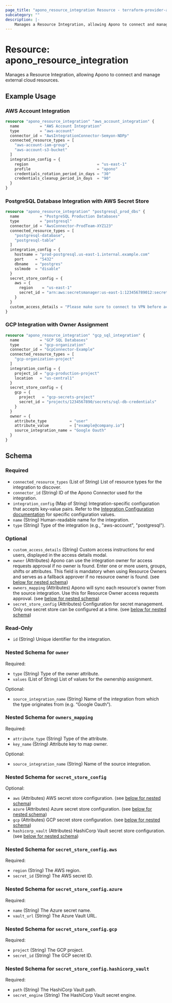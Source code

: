 ```yaml
---
page_title: "apono_resource_integration Resource - terraform-provider-apono"
subcategory: ""
description: |-
    Manages a Resource Integration, allowing Apono to connect and manage external cloud resources.
---
```


# Resource: apono_resource_integration

Manages a Resource Integration, allowing Apono to connect and manage external cloud resources.

## Example Usage

### AWS Account Integration

```terraform
resource "apono_resource_integration" "aws_account_integration" {
  name         = "AWS Account Integration"
  type         = "aws-account"
  connector_id = "AwsIntegrationConnector-Semyon-NDPp"
  connected_resource_types = [
    "aws-account-iam-group",
    "aws-account-s3-bucket"
  ]
  integration_config = {
    region                              = "us-east-1"
    profile                             = "apono"
    credentials_rotation_period_in_days = "30"
    credentials_cleanup_period_in_days  = "90"
  }
}
```

### PostgreSQL Database Integration with AWS Secret Store

```terraform
resource "apono_resource_integration" "postgresql_prod_dbs" {
  name         = "PostgreSQL Production Databases"
  type         = "postgresql"
  connector_id = "AwsConnector-ProdTeam-XYZ123"
  connected_resource_types = [
    "postgresql-database",
    "postgresql-table"
  ]
  integration_config = {
    hostname = "prod-postgresql.us-east-1.internal.example.com"
    port     = "5432"
    dbname   = "postgres"
    sslmode  = "disable"
  }
  secret_store_config = {
    aws = {
      region    = "us-east-1"
      secret_id = "arn:aws:secretsmanager:us-east-1:123456789012:secret:/prod/postgresql/apono"
    }
  }
  custom_access_details = "Please make sure to connect to VPN before accessing the DBs"
}
```

### GCP Integration with Owner Assignment 

```terraform
resource "apono_resource_integration" "gcp_sql_integration" {
  name         = "GCP SQL Databases"
  type         = "gcp-organization"
  connector_id = "GcpConnector-Example"
  connected_resource_types = [
    "gcp-organization-project"
  ]
  integration_config = {
    project_id = "gcp-production-project"
    location   = "us-central1"
  }
  secret_store_config = {
    gcp = {
      project   = "gcp-secrets-project"
      secret_id = "projects/1234567890/secrets/sql-db-credentials"
    }
  }
  owner = {
    attribute_type          = "user"
    attribute_value         = ["example@company.io"]
    source_integration_name = "Google Oauth"
  }
}
```

<!-- schema generated by tfplugindocs -->
## Schema

### Required

- `connected_resource_types` (List of String) List of resource types for the integration to discover.
- `connector_id` (String) ID of the Apono Connector used for the integration.
- `integration_config` (Map of String) Integration-specific configuration that accepts key-value pairs. Refer to the [Integration Configuration documentation](https://docs.apono.io/metadata-for-integration-config) for specific configuration values.
- `name` (String) Human-readable name for the integration.
- `type` (String) Type of the integration (e.g., "aws-account", "postgresql").

### Optional

- `custom_access_details` (String) Custom access instructions for end users, displayed in the access details modal.
- `owner` (Attributes) Apono can use the integration owner for access requests approval if no owner is found. Enter one or more users, groups, shifts or attributes. This field is mandatory when using Resource Owners and serves as a fallback approver if no resource owner is found. (see [below for nested schema](#nestedatt--owner))
- `owners_mapping` (Attributes) Apono will sync each resource's owner from the source integration. Use this for Resource Owner access requests approval. (see [below for nested schema](#nestedatt--owners_mapping))
- `secret_store_config` (Attributes) Configuration for secret management. Only one secret store can be configured at a time. (see [below for nested schema](#nestedatt--secret_store_config))

### Read-Only

- `id` (String) Unique identifier for the integration.

<a id="nestedatt--owner"></a>
### Nested Schema for `owner`

Required:

- `type` (String) Type of the owner attribute.
- `values` (List of String) List of values for the ownership assignment.

Optional:

- `source_integration_name` (String) Name of the integration from which the type originates from (e.g. “Google Oauth”).


<a id="nestedatt--owners_mapping"></a>
### Nested Schema for `owners_mapping`

Required:

- `attribute_type` (String) Type of the attribute.
- `key_name` (String) Attribute key to map owner.

Optional:

- `source_integration_name` (String) Name of the source integration.


<a id="nestedatt--secret_store_config"></a>
### Nested Schema for `secret_store_config`

Optional:

- `aws` (Attributes) AWS secret store configuration. (see [below for nested schema](#nestedatt--secret_store_config--aws))
- `azure` (Attributes) Azure secret store configuration. (see [below for nested schema](#nestedatt--secret_store_config--azure))
- `gcp` (Attributes) GCP secret store configuration. (see [below for nested schema](#nestedatt--secret_store_config--gcp))
- `hashicorp_vault` (Attributes) HashiCorp Vault secret store configuration. (see [below for nested schema](#nestedatt--secret_store_config--hashicorp_vault))

<a id="nestedatt--secret_store_config--aws"></a>
### Nested Schema for `secret_store_config.aws`

Required:

- `region` (String) The AWS region.
- `secret_id` (String) The AWS secret ID.


<a id="nestedatt--secret_store_config--azure"></a>
### Nested Schema for `secret_store_config.azure`

Required:

- `name` (String) The Azure secret name.
- `vault_url` (String) The Azure Vault URL.


<a id="nestedatt--secret_store_config--gcp"></a>
### Nested Schema for `secret_store_config.gcp`

Required:

- `project` (String) The GCP project.
- `secret_id` (String) The GCP secret ID.


<a id="nestedatt--secret_store_config--hashicorp_vault"></a>
### Nested Schema for `secret_store_config.hashicorp_vault`

Required:

- `path` (String) The HashiCorp Vault path.
- `secret_engine` (String) The HashiCorp Vault secret engine.